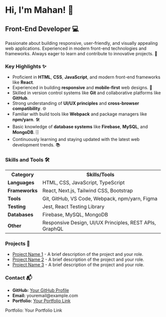 <h1>Hi, I'm Mahan! 👋</h1>
<h2>Front-End Developer 💻</h2>
<p>Passionate about building responsive, user-friendly, and visually appealing web applications. Experienced in modern front-end technologies and frameworks. Always eager to learn and contribute to innovative projects. 🚀</p>

<h3>Key Highlights ✨</h3>
<ul>
  <li>Proficient in <strong>HTML</strong>, <strong>CSS</strong>, <strong>JavaScript</strong>, and modern front-end frameworks like <strong>React</strong>.</li>
  <li>Experienced in building <strong>responsive</strong> and <strong>mobile-first</strong> web designs. 📱</li>
  <li>Skilled in version control systems like <strong>Git</strong> and collaborative platforms like <strong>GitHub</strong>.</li>
  <li>Strong understanding of <strong>UI/UX principles</strong> and <strong>cross-browser compatibility</strong>. 🌐</li>
  <li>Familiar with build tools like <strong>Webpack</strong> and package managers like <strong>npm/yarn</strong>. 🛠️</li>
  <li>Basic knowledge of <strong>database systems</strong> like <strong>Firebase</strong>, <strong>MySQL</strong>, and <strong>MongoDB</strong>. 🗄️</li>
  <li>Continuously learning and staying updated with the latest web development trends. 📚</li>
</ul>

<h3>Skills and Tools 🛠️</h3>
<table>
  <tr>
    <th>Category</th>
    <th>Skills/Tools</th>
  </tr>
  <tr>
    <td><strong>Languages</strong></td>
    <td>HTML, CSS, JavaScript, TypeScript</td>
  </tr>
  <tr>
    <td><strong>Frameworks</strong></td>
    <td>React, Next.js, Tailwind CSS, Bootstrap</td>
  </tr>
  <tr>
    <td><strong>Tools</strong></td>
    <td>Git, GitHub, VS Code, Webpack, npm/yarn, Figma</td>
  </tr>
  <tr>
    <td><strong>Testing</strong></td>
    <td>Jest, React Testing Library</td>
  </tr>
  <tr>
    <td><strong>Databases</strong></td>
    <td>Firebase, MySQL, MongoDB</td>
  </tr>
  <tr>
    <td><strong>Other</strong></td>
    <td>Responsive Design, UI/UX Principles, REST APIs, GraphQL</td>
  </tr>
</table>

<h3>Projects 🚀</h3>
<ul>
  <li><a href="link">Project Name 1</a> - A brief description of the project and your role.</li>
  <li><a href="link">Project Name 2</a> - A brief description of the project and your role.</li>
  <li><a href="link">Project Name 3</a> - A brief description of the project and your role.</li>
</ul>

<h3>Contact 📬</h3>
<ul>
  <li><strong>GitHub:</strong> <a href="https://github.com/yourusername">Your GitHub Profile</a></li>
  <li><strong>Email:</strong> youremail@example.com</li>
  <li><strong>Portfolio:</strong> <a href="https://yourportfolio.com">Your Portfolio Link</a></li>
</ul>
Portfolio: Your Portfolio Link
